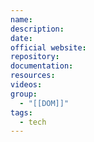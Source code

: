 ```yaml
---
name: 
description: 
date: 
official website: 
repository: 
documentation: 
resources: 
videos: 
group:
  - "[[DOM]]"
tags:
  - tech
---
```

